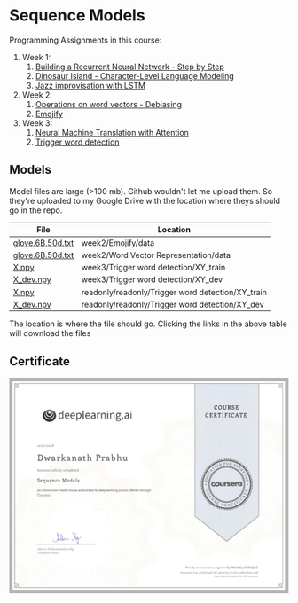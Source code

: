 # Sequence Models

Programming Assignments in this course:

1. Week 1:
	1. [Building a Recurrent Neural Network - Step by Step](https://github.com/pdwarkanath/dl-coursera/tree/master/005%20Sequence%20Models/week1/Building%20a%20Recurrent%20Neural%20Network%20-%20Step%20by%20Step)
	2. [Dinosaur Island - Character-Level Language Modeling](https://github.com/pdwarkanath/dl-coursera/tree/master/005%20Sequence%20Models/week1/Dinosaur%20Island%20--%20Character-level%20language%20model)
	3. [Jazz improvisation with LSTM](https://github.com/pdwarkanath/dl-coursera/tree/master/005%20Sequence%20Models/week1/Jazz%20improvisation%20with%20LSTM)
2. Week 2:
	1. [Operations on word vectors - Debiasing](https://github.com/pdwarkanath/dl-coursera/tree/master/005%20Sequence%20Models/week2/Word%20Vector%20Representation)
	2. [Emojify](https://github.com/pdwarkanath/dl-coursera/tree/master/005%20Sequence%20Models/week2/Emojify)
3. Week 3:
	1. [Neural Machine Translation with Attention](https://github.com/pdwarkanath/dl-coursera/tree/master/005%20Sequence%20Models/week3/Machine%20Translation)
	2. [Trigger word detection](https://github.com/pdwarkanath/dl-coursera/tree/master/005%20Sequence%20Models/week3/Trigger%20word%20detection)


## Models

Model files are large (>100 mb). Github wouldn't let me upload them. So they're uploaded to my Google Drive with the location where theys should go in the repo.

File | Location 
---|---
[glove.6B.50d.txt](https://drive.google.com/open?id=1QcO3HM-fnJm7XLsftFrfwcg-7qH8W3ZD) | week2/Emojify/data
[glove.6B.50d.txt](https://drive.google.com/open?id=1QcO3HM-fnJm7XLsftFrfwcg-7qH8W3ZD) | week2/Word Vector Representation/data
[X.npy](https://drive.google.com/open?id=1ww5Jd_gAAxOd42wwNrG0N5_4iMVwlHqr) | week3/Trigger word detection/XY_train
[X_dev.npy](https://drive.google.com/open?id=1Kywd2CvtZjC7-D-LhyGnVaAZj0yQHnaC) | week3/Trigger word detection/XY_dev
[X.npy](https://drive.google.com/open?id=1ww5Jd_gAAxOd42wwNrG0N5_4iMVwlHqr) | readonly/readonly/Trigger word detection/XY_train
[X_dev.npy](https://drive.google.com/open?id=1Kywd2CvtZjC7-D-LhyGnVaAZj0yQHnaC) | readonly/readonly/Trigger word detection/XY_dev


The location is where the file should go. Clicking the links in the above table will download the files

## Certificate

![](/certificates/Sequence-Models-Certificate.jpg)